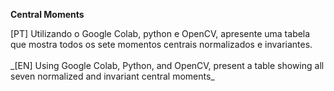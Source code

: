 **Central Moments**

<justify>
[PT] Utilizando o Google Colab, python e OpenCV, apresente uma tabela que mostra todos os sete momentos centrais normalizados e invariantes.
<br/> <br/>  
_[EN] Using Google Colab, Python, and OpenCV, present a table showing all seven normalized and invariant central moments_
</justify>
